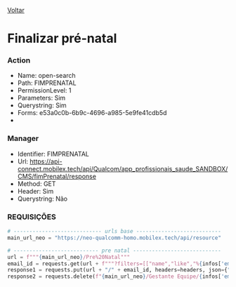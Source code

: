 [Voltar](./acompanhamentopn.md)
# Finalizar pré-natal
### Action
- Name: open-search
- Path: FIMPRENATAL
- PermissionLevel: 1
- Parameters: Sim
- Querystring: Sim
- Forms: e53a0c0b-6b9c-4696-a985-5e9fe41cdb5d
- 
### Manager
- Identifier: FIMPRENATAL
- Url: https://api-connect.mobilex.tech/api/Qualcom/app_profissionais_saude_SANDBOX/CMS/fimPrenatal/response
- Method: GET
- Header: Sim
- Querystring: Não

### REQUISIÇÕES
~~~ python
# ---------------------------- urls base ---------------------------
main_url_neo = "https://neo-qualcomm-homo.mobilex.tech/api/resource"

# --------------------------- pre natal ----------------------------
url = f"""{main_url_neo}/Pre%20Natal"""
email_id = requests.get(url + f"""?filters=[["name","like","%{infos['email']}%"], ["finished","=","0"]]""", headers=headers).json()['data'][0]['name']
response1 = requests.put(url + "/" + email_id, headers=headers, json={"finished": 1, "reason4_submission": reason[int(infos['submission'])]})
response2 = requests.delete(f"{main_url_neo}/Gestante Equipe/{infos['email']}", headers=headers)
~~~